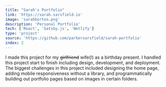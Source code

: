 ```yaml
---
title: "Sarah's Portfolio"
link: 'https://sarah.sarsfield.io'
image: 'sarahborton.png'
description: 'Personal Portfolio'
tech: ['React', 'Gatsby.js', 'Netlify']
type: 'project'
source: 'https://github.com/parkersarsfield/sarah-portfolio'
index: 2
---
```


I made this project for my ~~girlfriend~~ wife(!) as a birthday present. I handled this project start to finish including design, development, and deployment. The biggest challenges in this project included designing the home page, adding mobile responsiveness without a library, and programmatically building out portfolio pages based on images in certain folders.
